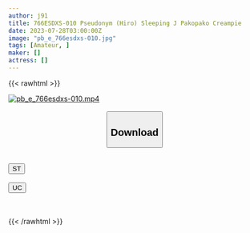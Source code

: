```yaml
---
author: j91
title: 766ESDXS-010 Pseudonym (Hiro) Sleeping J Pakopako Creampie
date: 2023-07-28T03:00:00Z
image: "pb_e_766esdxs-010.jpg"
tags: [Amateur, ]
maker: []
actress: []
---
```



{{< rawhtml >}}

<div class="video" data-videoid="bQJlLv4eoaiPp7G">
    <a href="javascript:;">
        <img src="https://my.j91.asia/posts/pb_e_766esdxs-010/pb_e_766esdxs-010.jpg" width="WIDTH" height="HEIGHT" alt="pb_e_766esdxs-010.mp4" loading="lazy">
    </a>
</div>

<script type="text/javascript" src="https://j91.asia/asset/on-demand-st.js"></script>

<br>
  <link rel="stylesheet" href="https://j91.asia/asset/bs5.css">
  
  <center>
  <button class="btn btn-primary" type="button" data-bs-toggle="collapse" data-bs-target=".multi-collapse" aria-expanded="false" aria-controls="multiCollapseExample1 multiCollapseExample2"><h2>Download</h2></button></center>
</p>
<div class="row">
  <div class="col">
    <div class="collapse multi-collapse" id="multiCollapseExample1">
      <div class="card card-body">
	      	      <br>
<div class="buttons">  
<a href="https://streamtape.to/v/bQJlLv4eoaiPp7G"><button class="btn-hover color-3"><i class="fa fa-download"></i> ST</button></a></div>
    </div>
  </div>
</div>
  <div class="col">
    <div class="collapse multi-collapse" id="multiCollapseExample2">
      <div class="card card-body">
	      <br>
<div class="buttons">
    <a href="https://userscloud.com/wu6llgclqthw"><button class="btn-hover color-9"><i class="fa fa-download"></i> UC</button></a></div>
<br><br>
      </div>
    </div>
  </div>
</div>

{{< /rawhtml >}}